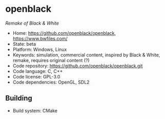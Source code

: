 # openblack

_Remake of Black & White_

- Home: https://github.com/openblack/openblack, https://www.bwfiles.com/
- State: beta
- Platform: Windows, Linux
- Keywords: simulation, commercial content, inspired by Black & White, remake, requires original content (?)
- Code repository: https://github.com/openblack/openblack.git
- Code language: C, C++
- Code license: GPL-3.0
- Code dependencies: OpenGL, SDL2

## Building

- Build system: CMake

